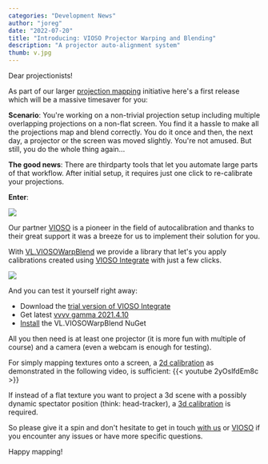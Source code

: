 ```yaml
---
categories: "Development News"
author: "joreg"
date: "2022-07-20"
title: "Introducing: VIOSO Projector Warping and Blending"
description: "A projector auto-alignment system"
thumb: v.jpg
---
```



Dear projectionists!

As part of our larger [projection mapping](https://thegraybook.vvvv.org/reference/libraries/projectionmapping.html) initiative here's a first release which will be a massive timesaver for you:

**Scenario**: You're working on a non-trivial projection setup including multiple overlapping projections on a non-flat screen. You find it a hassle to make all the projections map and blend correctly. You do it once and then, the next day, a projector or the screen was moved slightly. You're not amused. But still, you do the whole thing again...

**The good news**: There are thirdparty tools that let you automate large parts of that workflow. After initial setup, it requires just one click to re-calibrate your projections.

**Enter**: 

![](vioso.png)

Our partner [VIOSO](https://vioso.com) is a pioneer in the field of autocalibration and thanks to their great support it was a breeze for us to implement their solution for you. 

With [VL.VIOSOWarpBlend](https://www.nuget.org/packages/VL.VIOSOWarpBlend) we provide a library that let's you apply calibrations created using [VIOSO Integrate](https://vioso.com/vioso-integrate/) with just a few clicks. 

![](demopatch.png)

And you can test it yourself right away:
* Download the [trial version of VIOSO Integrate](https://vioso.com/downloads/#integrate)
* Get latest [vvvv gamma 2021.4.10](https://visualprogramming.net/#Download)
* [Install](https://thegraybook.vvvv.org/reference/hde/managing-nugets.html) the VL.VIOSOWarpBlend NuGet

All you then need is at least one projector (it is more fun with multiple of course) and a camera (even a webcam is enough for testing). 

For simply mapping textures onto a screen, a [2d calibration](https://helpdesk.vioso.com/documentation/core-video-tutorial/) as demonstrated in the following video, is sufficient:
{{< youtube 2yOslfdEm8c >}}

If instead of a flat texture you want to project a 3d scene with a possibly dynamic spectator position (think: head-tracker), a [3d calibration](https://helpdesk.vioso.com/documentation/vrsim-3d-calibration/) is required.

So please give it a spin and don't hesitate to get in touch [with us](mailto:devvvvs@vvvv.org) or [VIOSO](https://vioso.com/contact-overview/) if you encounter any issues or have more specific questions.

Happy mapping!
